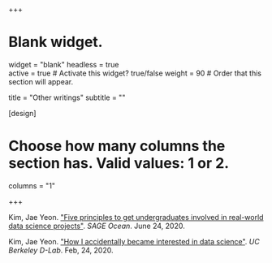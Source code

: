 +++
# Blank widget.
widget = "blank"
headless = true  
active = true  # Activate this widget? true/false
weight = 90  # Order that this section will appear.

title = "Other writings"
subtitle = ""

[design]
  # Choose how many columns the section has. Valid values: 1 or 2.
  columns = "1"

+++

Kim, Jae Yeon. ["Five principles to get undergraduates involved in real-world data science projects"](https://ocean.sagepub.com/blog/skills/5-principles-to-get-undergraduates-involved-in-real-world-data-science-projects). *SAGE Ocean*. June 24, 2020.

Kim, Jae Yeon. ["How I accidentally became interested in data science"](https://dlab.berkeley.edu/blog/how-i-accidentally-became-interested-data-science). *UC Berkeley D-Lab*. Feb, 24, 2020.
